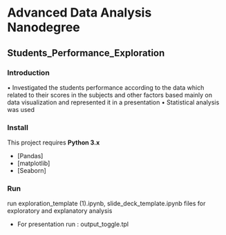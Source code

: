 # Advanced Data Analysis Nanodegree
## Students_Performance_Exploration

### Introduction

• Investigated the students performance according to the data which related to their scores in the subjects and other factors based mainly on data visualization and represented it in a presentation
• Statistical analysis was used

### Install

This project requires **Python 3.x**
- [Pandas]
- [matplotlib]
- [Seaborn]

### Run

run exploration_template (1).ipynb, slide_deck_template.ipynb files for exploratory and  explanatory analysis

- For presentation run : output_toggle.tpl




